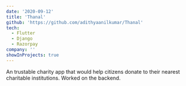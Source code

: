 ```yaml
---
date: '2020-09-12'
title: 'Thanal'
github: 'https://github.com/adithyaanilkumar/Thanal'
tech:
  - Flutter
  - Django
  - Razorpay
company: ''
showInProjects: true
---
```


An trustable charity app that would help citizens donate to their nearest charitable institutions. Worked on the backend.